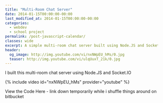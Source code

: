 ```yaml
---
title: "Multi-Room Chat Server"
date: 2014-01-15T00:00:00-00:00
last_modified_at: 2014-01-15T00:00:00-00:00
categories:
  - webdev
  - school project
permalink: /post-javascript-calendar/
classes: wide
excerpt: A simple multi-room chat server built using Node.JS and Socket.IO
header:
  og_image: http://img.youtube.com/vi/nxNWpEU_hMs/0.jpg
  teaser: http://img.youtube.com/vi/ulqUuxT_21k/0.jpg
---
```


I built this multi-room chat server using Node.JS and Socket.IO

{% include video id="nxNWpEU_hMs" provider="youtube" %}

View the Code Here - link down temporarily while i shuffle things around on bitbucket
